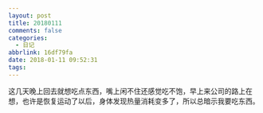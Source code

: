 ```yaml
---
layout: post
title: 20180111
comments: false
categories:
  - 日记
abbrlink: 16df79fa
date: 2018-01-11 09:52:31
tags:
---
```


这几天晚上回去就想吃点东西，嘴上闲不住还感觉吃不饱，早上来公司的路上在想，也许是恢复运动了以后，身体发现热量消耗变多了，所以总暗示我要吃东西。
